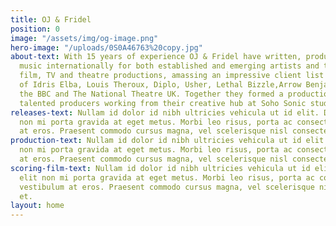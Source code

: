 ```yaml
---
title: OJ & Fridel
position: 0
image: "/assets/img/og-image.png"
hero-image: "/uploads/0S0A46763%20copy.jpg"
about-text: With 15 years of experience OJ & Fridel have written, produced and engineered
  music internationally for both established and emerging artists and to accompany
  film, TV and theatre productions, amassing an impressive client list between them
  of Idris Elba, Louis Theroux, Diplo, Usher, Lethal Bizzle,Arrow Benjamin, Lisa Stansfield,
  the BBC and The National Theatre UK. Together they formed a production team of young
  talented producers working from their creative hub at Soho Sonic studios
releases-text: Nullam id dolor id nibh ultricies vehicula ut id elit. Donec id elit
  non mi porta gravida at eget metus. Morbi leo risus, porta ac consectetur ac, vestibulum
  at eros. Praesent commodo cursus magna, vel scelerisque nisl consectetur et.
production-text: Nullam id dolor id nibh ultricies vehicula ut id elit. Donec id elit
  non mi porta gravida at eget metus. Morbi leo risus, porta ac consectetur ac, vestibulum
  at eros. Praesent commodo cursus magna, vel scelerisque nisl consectetur et.
scoring-film-text: Nullam id dolor id nibh ultricies vehicula ut id elit. Donec id
  elit non mi porta gravida at eget metus. Morbi leo risus, porta ac consectetur ac,
  vestibulum at eros. Praesent commodo cursus magna, vel scelerisque nisl consectetur
  et.
layout: home
---
```


